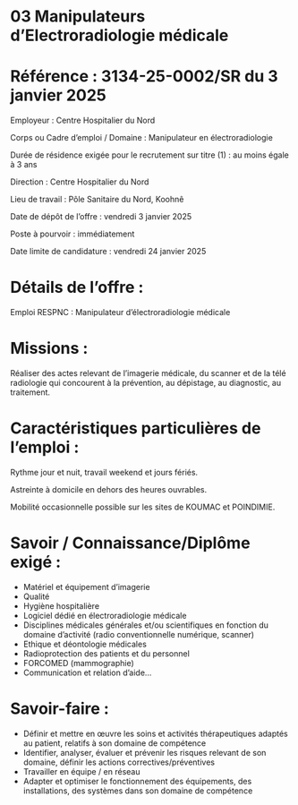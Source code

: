 # 03 Manipulateurs d’Electroradiologie médicale

# Référence : 3134-25-0002/SR du 3 janvier 2025

Employeur : Centre Hospitalier du Nord

Corps ou Cadre d’emploi / Domaine : Manipulateur en électroradiologie

Durée de résidence exigée pour le recrutement sur titre (1) : au moins égale à 3 ans

Direction : Centre Hospitalier du Nord

Lieu de travail : Pôle Sanitaire du Nord, Koohnê

Date de dépôt de l’offre : vendredi 3 janvier 2025

Poste à pourvoir : immédiatement

Date limite de candidature : vendredi 24 janvier 2025

# Détails de l’offre :

Emploi RESPNC : Manipulateur d’électroradiologie médicale

# Missions :

Réaliser des actes relevant de l’imagerie médicale, du scanner et de la télé radiologie qui concourent à la prévention, au dépistage, au diagnostic, au traitement.

# Caractéristiques particulières de l’emploi :

Rythme jour et nuit, travail weekend et jours fériés.

Astreinte à domicile en dehors des heures ouvrables.

Mobilité occasionnelle possible sur les sites de KOUMAC et POINDIMIE.

# Savoir / Connaissance/Diplôme exigé :

- Matériel et équipement d’imagerie
- Qualité
- Hygiène hospitalière
- Logiciel dédié en électroradiologie médicale
- Disciplines médicales générales et/ou scientifiques en fonction du domaine d’activité (radio conventionnelle numérique, scanner)
- Ethique et déontologie médicales
- Radioprotection des patients et du personnel
- FORCOMED (mammographie)
- Communication et relation d’aide…

# Savoir-faire :

- Définir et mettre en œuvre les soins et activités thérapeutiques adaptés au patient, relatifs à son domaine de compétence
- Identifier, analyser, évaluer et prévenir les risques relevant de son domaine, définir les actions correctives/préventives
- Travailler en équipe / en réseau
- Adapter et optimiser le fonctionnement des équipements, des installations, des systèmes dans son domaine de compétence